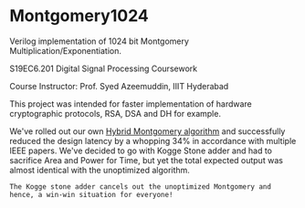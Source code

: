 # Montgomery1024
Verilog implementation of 1024 bit Montgomery Multiplication/Exponentiation.

S19EC6.201 Digital Signal Processing Coursework

Course Instructor: Prof. Syed Azeemuddin, IIIT Hyderabad

This project was intended for faster implementation of hardware cryptographic protocols, RSA, DSA and DH for example.

We've rolled out our own [Hybrid Montgomery algorithm](https://eprint.iacr.org/2013/882.pdf) and successfully reduced the design latency by a whopping 34% in accordance with multiple IEEE papers. We've decided to go with Kogge Stone adder and had to sacrifice Area and Power for Time, but yet the total expected output was almost identical with the unoptimized algorithm. 
```
The Kogge stone adder cancels out the unoptimized Montgomery and hence, a win-win situation for everyone!
```








